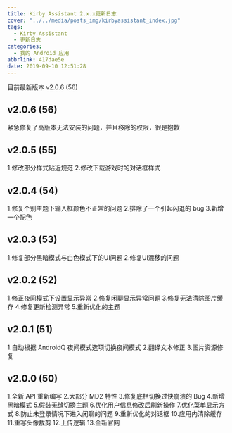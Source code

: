 ```yaml
---
title: Kirby Assistant 2.x.x更新日志
cover: "../../media/posts_img/kirbyassistant_index.jpg"
tags:
  - Kirby Assistant
  - 更新日志
categories:
  - 我的 Android 应用
abbrlink: 417dae5e
date: 2019-09-10 12:51:28
---
```

目前最新版本 v2.0.6 (56)

## v2.0.6 (56)

紧急修复了高版本无法安装的问题，并且移除的权限，很是抱歉

## v2.0.5 (55)

1.修改部分样式贴近规范
2.修改下载游戏时的对话框样式

## v2.0.4 (54)

1.修复个别主题下输入框颜色不正常的问题
2.排除了一个引起闪退的 bug
3.新增一个配色

## v2.0.3 (53)

1.修复部分黑暗模式与白色模式下的UI问题
2.修复UI漂移的问题

## v2.0.2 (52)

1.修正夜间模式下设置显示异常
2.修复闲聊显示异常问题
3.修复无法清除图片缓存
4.修复更新检测异常
5.重新优化的主题

## v2.0.1 (51)

1.自动根据 AndroidQ 夜间模式选项切换夜间模式
2.翻译文本修正
3.图片资源修复

## v2.0.0 (50)

1.全新 API 重新编写
2.大部分 MD2 特性
3.修复底栏切换过快崩溃的 Bug
4.新增黑暗模式
5.假装无缝切换主题
6.优化用户信息修改后刷新操作
7.优化菜单显示方式
8.防止未登录情况下进入闲聊的问题
9.重新优化的对话框
10.应用内清除缓存
11.重写头像裁剪
12.上传逻辑
13.全新官网
